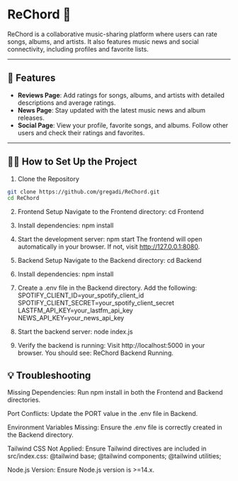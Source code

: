 # ReChord 🎵

ReChord is a collaborative music-sharing platform where users can rate songs, albums, and artists. It also features music news and social connectivity, including profiles and favorite lists.

---

## 🚀 Features

- **Reviews Page**: Add ratings for songs, albums, and artists with detailed descriptions and average ratings.
- **News Page**: Stay updated with the latest music news and album releases.
- **Social Page**: View your profile, favorite songs, and albums. Follow other users and check their ratings and favorites.

---

## 🧑‍💻 How to Set Up the Project

1. Clone the Repository
```bash
git clone https://github.com/gregadi/ReChord.git
cd ReChord
```

2. Frontend Setup
Navigate to the Frontend directory:
cd Frontend

3. Install dependencies:
npm install

4. Start the development server:
npm start
The frontend will open automatically in your browser. If not, visit http://127.0.0.1:8080.

5. Backend Setup
Navigate to the Backend directory:
cd Backend

6. Install dependencies:
npm install

7. Create a .env file in the Backend directory. Add the following:
SPOTIFY_CLIENT_ID=your_spotify_client_id
SPOTIFY_CLIENT_SECRET=your_spotify_client_secret
LASTFM_API_KEY=your_lastfm_api_key
NEWS_API_KEY=your_news_api_key

8. Start the backend server:
node index.js

9. Verify the backend is running:
Visit http://localhost:5000 in your browser.
You should see: ReChord Backend Running.

## 💡 Troubleshooting

Missing Dependencies:
Run npm install in both the Frontend and Backend directories.

Port Conflicts:
Update the PORT value in the .env file in Backend.

Environment Variables Missing:
Ensure the .env file is correctly created in the Backend directory.

Tailwind CSS Not Applied:
Ensure Tailwind directives are included in src/index.css:
@tailwind base;
@tailwind components;
@tailwind utilities;

Node.js Version:
Ensure Node.js version is >=14.x.

